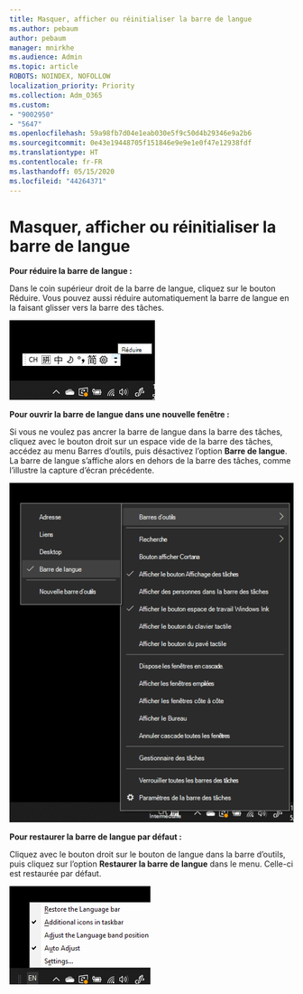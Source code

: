 ```yaml
---
title: Masquer, afficher ou réinitialiser la barre de langue
ms.author: pebaum
author: pebaum
manager: mnirkhe
ms.audience: Admin
ms.topic: article
ROBOTS: NOINDEX, NOFOLLOW
localization_priority: Priority
ms.collection: Adm_O365
ms.custom:
- "9002950"
- "5647"
ms.openlocfilehash: 59a98fb7d04e1eab030e5f9c50d4b29346e9a2b6
ms.sourcegitcommit: 0e43e19448705f151846e9e9e1e0f47e12938fdf
ms.translationtype: HT
ms.contentlocale: fr-FR
ms.lasthandoff: 05/15/2020
ms.locfileid: "44264371"
---
```

# <a name="hide-display-or-reset-the-language-bar"></a>Masquer, afficher ou réinitialiser la barre de langue

**Pour réduire la barre de langue :**

Dans le coin supérieur droit de la barre de langue, cliquez sur le bouton Réduire. Vous pouvez aussi réduire automatiquement la barre de langue en la faisant glisser vers la barre des tâches.

![Réduire la barre de langue](media/minimize-language-bar.png)

**Pour ouvrir la barre de langue dans une nouvelle fenêtre :**

Si vous ne voulez pas ancrer la barre de langue dans la barre des tâches, cliquez avec le bouton droit sur un espace vide de la barre des tâches, accédez au menu Barres d’outils, puis désactivez l’option **Barre de langue**. La barre de langue s’affiche alors en dehors de la barre des tâches, comme l’illustre la capture d’écran précédente.

![Ouvrir la barre de langue dans une nouvelle fenêtre](media/pop-out-language-bar.png)

**Pour restaurer la barre de langue par défaut :**

Cliquez avec le bouton droit sur le bouton de langue dans la barre d’outils, puis cliquez sur l’option **Restaurer la barre de langue** dans le menu. Celle-ci est restaurée par défaut.

![Restaurer la barre de langue](media/restore-language-bar.png)
